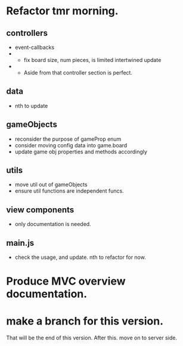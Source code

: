 # Refactor tmr morning. 

## controllers  
- event-callbacks 
- - fix board size, num pieces, is limited intertwined update
- - Aside from that controller section is perfect.

## data
- nth to update

## gameObjects
- reconsider the purpose of gameProp enum
- consider moving config data into game.board
- update game obj properties and methods accordingly

## utils
- move util out of gameObjects
- ensure util functions are independent funcs. 

## view components 
- only documentation is needed. 

## main.js
- check the usage, and update. nth to refactor for now. 

# Produce MVC overview documentation. 

# make a branch for this version. 

That will be the end of this version. After this. move on to server side. 